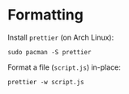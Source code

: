 # Formatting

Install `prettier` (on Arch Linux):

    sudo pacman -S prettier

Format a file (`script.js`) in-place:

    prettier -w script.js

